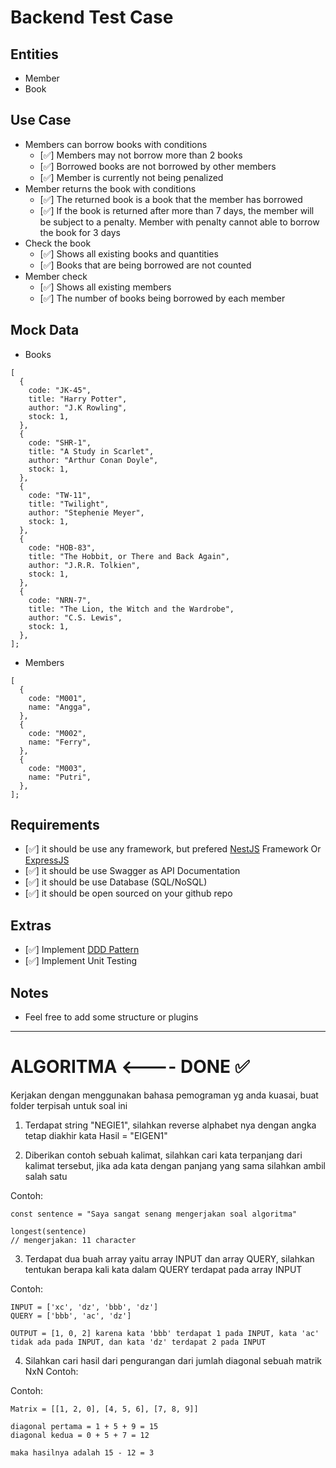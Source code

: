 # Backend Test Case

## Entities

- Member
- Book

## Use Case

- Members can borrow books with conditions
  - [✅] Members may not borrow more than 2 books
  - [✅] Borrowed books are not borrowed by other members
  - [✅] Member is currently not being penalized
- Member returns the book with conditions
  - [✅] The returned book is a book that the member has borrowed
  - [✅] If the book is returned after more than 7 days, the member will be subject to a penalty. Member with penalty cannot able to borrow the book for 3 days
- Check the book
  - [✅] Shows all existing books and quantities
  - [✅] Books that are being borrowed are not counted
- Member check
  - [✅] Shows all existing members
  - [✅] The number of books being borrowed by each member

## Mock Data

- Books

```tsx
[
  {
    code: "JK-45",
    title: "Harry Potter",
    author: "J.K Rowling",
    stock: 1,
  },
  {
    code: "SHR-1",
    title: "A Study in Scarlet",
    author: "Arthur Conan Doyle",
    stock: 1,
  },
  {
    code: "TW-11",
    title: "Twilight",
    author: "Stephenie Meyer",
    stock: 1,
  },
  {
    code: "HOB-83",
    title: "The Hobbit, or There and Back Again",
    author: "J.R.R. Tolkien",
    stock: 1,
  },
  {
    code: "NRN-7",
    title: "The Lion, the Witch and the Wardrobe",
    author: "C.S. Lewis",
    stock: 1,
  },
];
```

- Members

```tsx
[
  {
    code: "M001",
    name: "Angga",
  },
  {
    code: "M002",
    name: "Ferry",
  },
  {
    code: "M003",
    name: "Putri",
  },
];
```

## Requirements

- [✅] it should be use any framework, but prefered [NestJS](https://nestjs.com/) Framework Or [ExpressJS](https://expressjs.com/)
- [✅] it should be use Swagger as API Documentation
- [✅] it should be use Database (SQL/NoSQL)
- [✅] it should be open sourced on your github repo

## Extras

- [✅] Implement [DDD Pattern](<[https://khalilstemmler.com/articles/categories/domain-driven-design/](https://khalilstemmler.com/articles/categories/domain-driven-design/)>)
- [✅] Implement Unit Testing

## Notes

- Feel free to add some structure or plugins

---

# ALGORITMA <---- DONE ✅

Kerjakan dengan menggunakan bahasa pemograman yg anda kuasai, buat folder terpisah untuk soal ini

1. Terdapat string "NEGIE1", silahkan reverse alphabet nya dengan angka tetap diakhir kata Hasil = "EIGEN1"

2. Diberikan contoh sebuah kalimat, silahkan cari kata terpanjang dari kalimat tersebut, jika ada kata dengan panjang yang sama silahkan ambil salah satu

Contoh:

```
const sentence = "Saya sangat senang mengerjakan soal algoritma"

longest(sentence)
// mengerjakan: 11 character
```

3. Terdapat dua buah array yaitu array INPUT dan array QUERY, silahkan tentukan berapa kali kata dalam QUERY terdapat pada array INPUT

Contoh:

```
INPUT = ['xc', 'dz', 'bbb', 'dz']
QUERY = ['bbb', 'ac', 'dz']

OUTPUT = [1, 0, 2] karena kata 'bbb' terdapat 1 pada INPUT, kata 'ac' tidak ada pada INPUT, dan kata 'dz' terdapat 2 pada INPUT
```

4. Silahkan cari hasil dari pengurangan dari jumlah diagonal sebuah matrik NxN Contoh:

Contoh:

```
Matrix = [[1, 2, 0], [4, 5, 6], [7, 8, 9]]

diagonal pertama = 1 + 5 + 9 = 15
diagonal kedua = 0 + 5 + 7 = 12

maka hasilnya adalah 15 - 12 = 3
```
